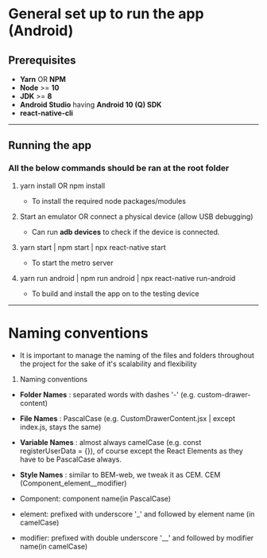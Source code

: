 # General set up to run the app (Android)

## Prerequisites

- **Yarn** OR **NPM**
- **Node** >= **10**
- **JDK** >= **8**
- **Android Studio** having **Android 10 (Q) SDK**
- **react-native-cli**

---

## Running the app

### All the below commands should be ran at the root folder

1. yarn install OR npm install

   - To install the required node packages/modules

2. Start an emulator OR connect a physical device (allow USB debugging)

   - Can run **adb devices** to check if the device is connected.

3. yarn start | npm start | npx react-native start

   - To start the metro server

4. yarn run android | npm run android | npx react-native run-android

   - To build and install the app on to the testing device

---

# Naming conventions

- It is important to manage the naming of the files and folders throughout
  the project for the sake of it's scalability and flexibility

1. Naming conventions

- **Folder Names** : separated words with dashes '-' (e.g. custom-drawer-content)

- **File Names** : PascalCase (e.g. CustomDrawerContent.jsx | except index.js, stays the same)
- **Variable Names** : almost always camelCase (e.g. const registerUserData = {}), of course except the React Elements as they have to be PascalCase always.
- **Style Names** : similar to BEM-web, we tweak it as CEM.
  CEM (Component_element\_\_modifier)
- Component: component name(in PascalCase)
- element: prefixed with underscore '\_' and followed by element name (in camelCase)
- modifier: prefixed with double underscore '\_\_' and followed by modifier name(in camelCase)
